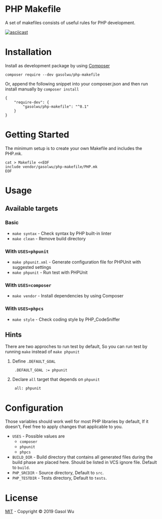 # PHP Makefile

A set of makefiles consists of useful rules for PHP development.

[![asciicast](https://asciinema.org/a/MGbvJeArxMCHmDJfrR1n9XuJF.svg)](https://asciinema.org/a/MGbvJeArxMCHmDJfrR1n9XuJF)

# Installation

Install as development package by using [Composer](https://getcomposer.org/)

    composer require --dev gasolwu/php-makefile

Or, append the following snippet into your composer.json and then run install manually by `composer install`

    {
        "require-dev": {
            "gasolwu/php-makefile": "^0.1"
        }
    }

# Getting Started

The minimum setup is to create your own Makefile and includes the PHP.mk.

    cat > Makefile <<EOF
    include vendor/gasolwu/php-makefile/PHP.mk
    EOF
	
# Usage

## Available targets

### Basic
- `make syntax` - Check syntax by PHP built-in linter
- `make clean` - Remove build directory

### With `USES=phpunit`

- `make phpunit.xml` - Generate configuration file for PHPUnit with suggested settings
- `make phpunit` - Run test with PHPUnit

### With `USES=composer`

- `make vendor` - Install dependencies by using Composer

### With `USES=phpcs`

- `make style` - Check coding style by PHP_CodeSniffer

## Hints

There are two approches to run test by default, So you can run test by running `make` instead of `make phpunit`

1. Define `.DEFAULT_GOAL`

        .DEFAULT_GOAL := phpunit

2. Declare `all` target that depends on `phpunit`

        all: phpunit


# Configuration

Those variables should work well for most PHP libraries by default, If it doesn't, Feel free to apply changes that applicable to you.

* `USES` - Possible values are
	* `composer` 
	* `phpunit`
	* `phpcs`
*   `BUILD_DIR` - Build directory that contains all generated files during the build phase are placed here. Should be listed in VCS  ignore file. Default to `build`.
*   `PHP_SRCDIR` - Source directory, Default to `src`.
*   `PHP_TESTDIR` - Tests directory, Default to `tests`.

# License

[MIT](https://gasolwu.mit-license.org/) - Copyright © 2019 Gasol Wu

